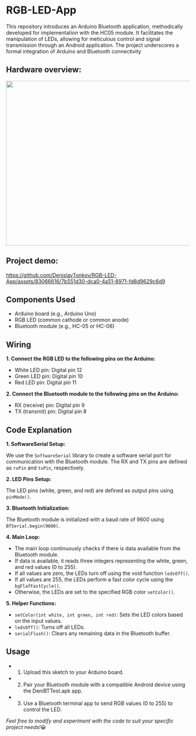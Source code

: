 # RGB-LED-App
This repository introduces an Arduino Bluetooth application, methodically developed for implementation with the HC05 module. It facilitates the manipulation of LEDs, allowing for meticulous control and signal transmission through an Android application. The project underscores a formal integration of Arduino and Bluetooth connectivity

## Hardware overview:
<p align='center'>
  <img src="https://github.com/DenislavTonkov/RGB-LED-App/assets/83066616/376a4b8f-4be7-420c-aa64-7672aa682d2d" width="800" height="450">
</p>

## Project demo:
<p align='center'>
  

https://github.com/DenislavTonkov/RGB-LED-App/assets/83066616/7b551d30-dca0-4a51-8971-fd8d9629c6d9


</p>

## Components Used
  * Arduino board (e.g., Arduino Uno)
  * RGB LED (common cathode or common anode)
  * Bluetooth module (e.g., HC-05 or HC-06)

## Wiring
**1. Connect the RGB LED to the following pins on the Arduino:**
  * White LED pin: Digital pin 12
  * Green LED pin: Digital pin 10
  * Red LED pin: Digital pin 11

**2. Connect the Bluetooth module to the following pins on the Arduino:**

  * RX (receive) pin: Digital pin 9
  * TX (transmit) pin: Digital pin 8

## Code Explanation
**1. SoftwareSerial Setup:**

We use the `SoftwareSerial` library to create a software serial port for communication with the Bluetooth module.
The RX and TX pins are defined as `rxPin` and `txPin`, respectively.

**2. LED Pins Setup:**

The LED pins (white, green, and red) are defined as output pins using `pinMode()`.

**3. Bluetooth Initialization:**

The Bluetooth module is initialized with a baud rate of 9600 using `BTSerial.begin(9600)`.

**4. Main Loop:**

  * The main loop continuously checks if there is data available from the Bluetooth module.
  * If data is available, it reads three integers representing the white, green, and red values (0 to 255).
  * If all values are zero, the LEDs turn off using the void function `ledsOff()`.
  * If all values are 255, the LEDs perform a fast color cycle using the `bgFlafFastCycle()`.
  * Otherwise, the LEDs are set to the specified RGB color `setColor()`.
    
**5. Helper Functions:**

  * `setColor(int white, int green, int red)`: Sets the LED colors based on the input values.
  * `ledsOff()`: Turns off all LEDs.
  * `serialFlush()`: Clears any remaining data in the Bluetooth buffer.
    
## Usage
* 1. Upload this sketch to your Arduino board.
* 2.  Pair your Bluetooth module with a compatible Android device using the DeniBTTest.apk app.
* 3.  Use a Bluetooth terminal app to send RGB values (0 to 255) to control the LED.

*Feel free to modify and experiment with the code to suit your specific project needs!*😀
